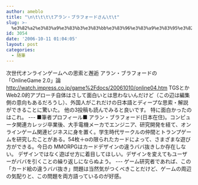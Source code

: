 ```yaml
---
author: ameblo
title: "\n\t\t\t\tアラン・ブラフォードさん\t\t"
slug: >-
  %e3%82%a2%e3%83%a9%e3%83%b3%e3%83%bb%e3%83%96%e3%83%a9%e3%83%95%e3%82%a9%e3%83%bc%e3%83%89%e3%81%95%e3%82%93
id: 3054
date: '2006-10-11 01:04:05'
layout: post
categories:
  - 随筆
---
```


次世代オンラインゲームへの思索と邂逅 アラン・ブラフォードの「OnlineGame 2.0」論 http://watch.impress.co.jp/game%2Fdocs/20061010/online04.htm TGSとかWeb2.0的アプローチ自体はさして面白いとは思わないんだけど（この辺は編集側の意向もあるだろうし）、外国人がこれだけの日本語とディープな思索・解説ができることに驚いた。 他の3投稿も読んでみると良いです。 特に面白かったのはこれ。 --- ■筆者プロフィール■ アラン・ブラフォード(日本在住)。コンピュータ関連カレッジ卒業後、大手電機メーカでエンジニア、研究開発を経て、オンラインゲーム関連ビジネスに身を置く。学生時代サークルの仲間とトランプゲームを研究したことがある。54枚＋αの限られたカードによって、さまざまな遊び方ができる。今日の MMORPGはカードデザインの違うババ抜きしか存在しない。 デザインではなく遊ばせ方に着目してほしい。デザインを変えてもユーザーがババを引くことの繰り返しにならぬよう。 --- ゲーム研究者であれば、この「カード絵の違うババ抜き」問題は当然気がつくべきことだけど、ゲームの周辺の気配りと、この問題を両方語っているのが好感。